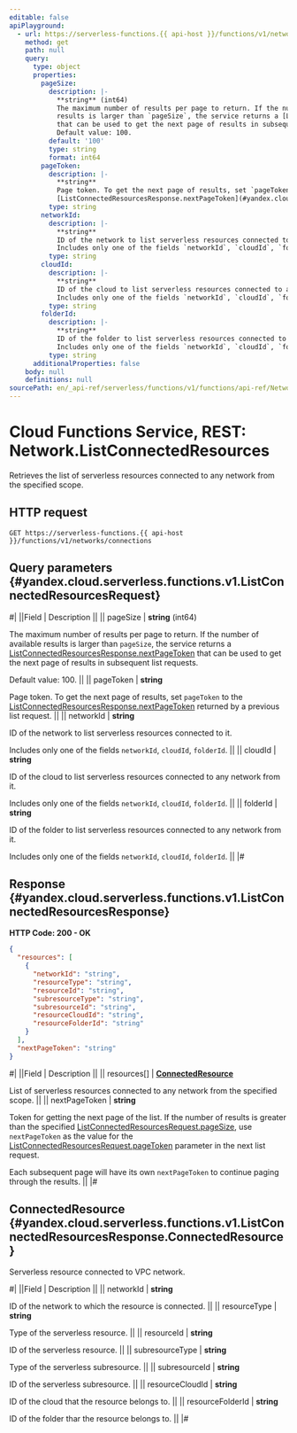 ```yaml
---
editable: false
apiPlayground:
  - url: https://serverless-functions.{{ api-host }}/functions/v1/networks/connections
    method: get
    path: null
    query:
      type: object
      properties:
        pageSize:
          description: |-
            **string** (int64)
            The maximum number of results per page to return. If the number of available
            results is larger than `pageSize`, the service returns a [ListConnectedResourcesResponse.nextPageToken](#yandex.cloud.serverless.functions.v1.ListConnectedResourcesResponse)
            that can be used to get the next page of results in subsequent list requests.
            Default value: 100.
          default: '100'
          type: string
          format: int64
        pageToken:
          description: |-
            **string**
            Page token. To get the next page of results, set `pageToken` to the
            [ListConnectedResourcesResponse.nextPageToken](#yandex.cloud.serverless.functions.v1.ListConnectedResourcesResponse) returned by a previous list request.
          type: string
        networkId:
          description: |-
            **string**
            ID of the network to list serverless resources connected to it.
            Includes only one of the fields `networkId`, `cloudId`, `folderId`.
          type: string
        cloudId:
          description: |-
            **string**
            ID of the cloud to list serverless resources connected to any network from it.
            Includes only one of the fields `networkId`, `cloudId`, `folderId`.
          type: string
        folderId:
          description: |-
            **string**
            ID of the folder to list serverless resources connected to any network from it.
            Includes only one of the fields `networkId`, `cloudId`, `folderId`.
          type: string
      additionalProperties: false
    body: null
    definitions: null
sourcePath: en/_api-ref/serverless/functions/v1/functions/api-ref/Network/listConnectedResources.md
---
```


# Cloud Functions Service, REST: Network.ListConnectedResources

Retrieves the list of serverless resources connected to any network from the specified scope.

## HTTP request

```
GET https://serverless-functions.{{ api-host }}/functions/v1/networks/connections
```

## Query parameters {#yandex.cloud.serverless.functions.v1.ListConnectedResourcesRequest}

#|
||Field | Description ||
|| pageSize | **string** (int64)

The maximum number of results per page to return. If the number of available
results is larger than `pageSize`, the service returns a [ListConnectedResourcesResponse.nextPageToken](#yandex.cloud.serverless.functions.v1.ListConnectedResourcesResponse)
that can be used to get the next page of results in subsequent list requests.

Default value: 100. ||
|| pageToken | **string**

Page token. To get the next page of results, set `pageToken` to the
[ListConnectedResourcesResponse.nextPageToken](#yandex.cloud.serverless.functions.v1.ListConnectedResourcesResponse) returned by a previous list request. ||
|| networkId | **string**

ID of the network to list serverless resources connected to it.

Includes only one of the fields `networkId`, `cloudId`, `folderId`. ||
|| cloudId | **string**

ID of the cloud to list serverless resources connected to any network from it.

Includes only one of the fields `networkId`, `cloudId`, `folderId`. ||
|| folderId | **string**

ID of the folder to list serverless resources connected to any network from it.

Includes only one of the fields `networkId`, `cloudId`, `folderId`. ||
|#

## Response {#yandex.cloud.serverless.functions.v1.ListConnectedResourcesResponse}

**HTTP Code: 200 - OK**

```json
{
  "resources": [
    {
      "networkId": "string",
      "resourceType": "string",
      "resourceId": "string",
      "subresourceType": "string",
      "subresourceId": "string",
      "resourceCloudId": "string",
      "resourceFolderId": "string"
    }
  ],
  "nextPageToken": "string"
}
```

#|
||Field | Description ||
|| resources[] | **[ConnectedResource](#yandex.cloud.serverless.functions.v1.ListConnectedResourcesResponse.ConnectedResource)**

List of serverless resources connected to any network from the specified scope. ||
|| nextPageToken | **string**

Token for getting the next page of the list. If the number of results is greater than
the specified [ListConnectedResourcesRequest.pageSize](#yandex.cloud.serverless.functions.v1.ListConnectedResourcesRequest), use `nextPageToken` as the value
for the [ListConnectedResourcesRequest.pageToken](#yandex.cloud.serverless.functions.v1.ListConnectedResourcesRequest) parameter in the next list request.

Each subsequent page will have its own `nextPageToken` to continue paging through the results. ||
|#

## ConnectedResource {#yandex.cloud.serverless.functions.v1.ListConnectedResourcesResponse.ConnectedResource}

Serverless resource connected to VPC network.

#|
||Field | Description ||
|| networkId | **string**

ID of the network to which the resource is connected. ||
|| resourceType | **string**

Type of the serverless resource. ||
|| resourceId | **string**

ID of the serverless resource. ||
|| subresourceType | **string**

Type of the serverless subresource. ||
|| subresourceId | **string**

ID of the serverless subresource. ||
|| resourceCloudId | **string**

ID of the cloud that the resource belongs to. ||
|| resourceFolderId | **string**

ID of the folder thar the resource belongs to. ||
|#